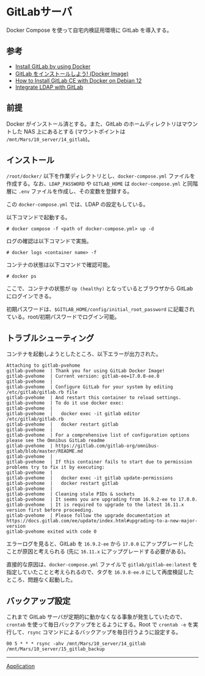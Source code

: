 # GitLabサーバ
Docker Compose を使って自宅内検証用環境に GitLab を導入する。

## 参考
- [Install GitLab by using Docker](https://docs.gitlab.com/ee/install/docker.html)
- [GitLab をインストールしよう! (Docker Image)](https://qiita.com/masakura/items/e29f1dd4794bcaf066ce)
- [How to Install GitLab CE with Docker on Debian 12](https://www.howtoforge.com/how-to-install-gitlab-with-docker-on-debian-12/)
- [Integrate LDAP with GitLab](https://docs.gitlab.com/ee/administration/auth/ldap/?tab=Docker)


## 前提
Docker がインストール済とする。また、GitLab のホームディレクトリはマウントした NAS 上にあるとする (マウントポイントは `/mnt/Mars/10_server/14_gitlab`)。

## インストール
`/root/docker/` 以下を作業ディレクトリとし、`docker-compose.yml` ファイルを作成する。なお、`LDAP_PASSWORD` や `GITLAB_HOME` は `docker-compose.yml` と同階層に `.env` ファイルを作成し、その変数を登録する。

この `docker-compose.yml` では、LDAP の設定もしている。

以下コマンドで起動する。

```
# docker compose -f <path of docker-compose.yml> up -d
```

ログの確認は以下コマンドで実施。

```
# docker logs <container name> -f
```

コンテナの状態は以下コマンドで確認可能。

```
# docker ps
```

ここで、コンテナの状態が `Up (healthy)` となっているとブラウザから GitLab にログインできる。

初期パスワードは、`$GITLAB_HOME/config/initial_root_password` に記載されている。root/初期パスワードでログイン可能。

## トラブルシューティング
コンテナを起動しようとしたところ、以下エラーが出力された。

```
Attaching to gitlab-pvehome
gitlab-pvehome  | Thank you for using GitLab Docker Image!
gitlab-pvehome  | Current version: gitlab-ee=17.0.0-ee.0
gitlab-pvehome  |
gitlab-pvehome  | Configure GitLab for your system by editing /etc/gitlab/gitlab.rb file
gitlab-pvehome  | And restart this container to reload settings.
gitlab-pvehome  | To do it use docker exec:
gitlab-pvehome  |
gitlab-pvehome  |   docker exec -it gitlab editor /etc/gitlab/gitlab.rb
gitlab-pvehome  |   docker restart gitlab
gitlab-pvehome  |
gitlab-pvehome  | For a comprehensive list of configuration options please see the Omnibus GitLab readme
gitlab-pvehome  | https://gitlab.com/gitlab-org/omnibus-gitlab/blob/master/README.md
gitlab-pvehome  |
gitlab-pvehome  | If this container fails to start due to permission problems try to fix it by executing:
gitlab-pvehome  |
gitlab-pvehome  |   docker exec -it gitlab update-permissions
gitlab-pvehome  |   docker restart gitlab
gitlab-pvehome  |
gitlab-pvehome  | Cleaning stale PIDs & sockets
gitlab-pvehome  | It seems you are upgrading from 16.9.2-ee to 17.0.0.
gitlab-pvehome  | It is required to upgrade to the latest 16.11.x version first before proceeding.
gitlab-pvehome  | Please follow the upgrade documentation at https://docs.gitlab.com/ee/update/index.html#upgrading-to-a-new-major-version
gitlab-pvehome exited with code 0
```

エラーログを見ると、GitLab を `16.9.2-ee` から `17.0.0` にアップグレードしたことが原因と考えられる (先に `16.11.x` にアップグレードする必要がある)。

直接的な原因は、`docker-compose.yml` ファイルで `gitlab/gitlab-ee:latest` を指定していたことと考えられるので、タグを `16.9.8-ee.0` にして再度検証したところ、問題なく起動した。

## バックアップ設定
これまで GitLab サーバが定期的に動かなくなる事象が発生していたので、`crontab` を使って毎日バックアップをとるようにする。Root で `crontab -e` を実行して、`rsync` コマンドによるバックアップを毎日行うように設定する。

```
00 5 * * * rsync -ahv /mnt/Mars/10_server/14_gitlab /mnt/Mars/10_server/15_gitlab_backup
```

---

[Application](../README.md)
